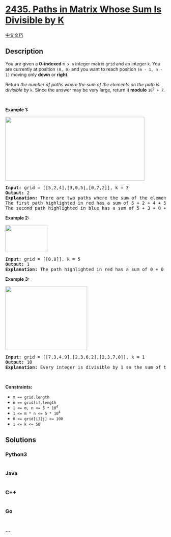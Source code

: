 # [2435. Paths in Matrix Whose Sum Is Divisible by K](https://leetcode.com/problems/paths-in-matrix-whose-sum-is-divisible-by-k)

[中文文档](/solution/2400-2499/2435.Paths%20in%20Matrix%20Whose%20Sum%20Is%20Divisible%20by%20K/README.md)

## Description

<p>You are given a <strong>0-indexed</strong> <code>m x n</code> integer matrix <code>grid</code> and an integer <code>k</code>. You are currently at position <code>(0, 0)</code> and you want to reach position <code>(m - 1, n - 1)</code> moving only <strong>down</strong> or <strong>right</strong>.</p>

<p>Return<em> the number of paths where the sum of the elements on the path is divisible by </em><code>k</code>. Since the answer may be very large, return it <strong>modulo</strong> <code>10<sup>9</sup> + 7</code>.</p>

<p>&nbsp;</p>
<p><strong class="example">Example 1:</strong></p>
<img src="https://assets.leetcode.com/uploads/2022/08/13/image-20220813183124-1.png" style="width: 437px; height: 200px;" />
<pre>
<strong>Input:</strong> grid = [[5,2,4],[3,0,5],[0,7,2]], k = 3
<strong>Output:</strong> 2
<strong>Explanation:</strong> There are two paths where the sum of the elements on the path is divisible by k.
The first path highlighted in red has a sum of 5 + 2 + 4 + 5 + 2 = 18 which is divisible by 3.
The second path highlighted in blue has a sum of 5 + 3 + 0 + 5 + 2 = 15 which is divisible by 3.
</pre>

<p><strong class="example">Example 2:</strong></p>
<img src="https://assets.leetcode.com/uploads/2022/08/17/image-20220817112930-3.png" style="height: 85px; width: 132px;" />
<pre>
<strong>Input:</strong> grid = [[0,0]], k = 5
<strong>Output:</strong> 1
<strong>Explanation:</strong> The path highlighted in red has a sum of 0 + 0 = 0 which is divisible by 5.
</pre>

<p><strong class="example">Example 3:</strong></p>
<img src="https://assets.leetcode.com/uploads/2022/08/12/image-20220812224605-3.png" style="width: 257px; height: 200px;" />
<pre>
<strong>Input:</strong> grid = [[7,3,4,9],[2,3,6,2],[2,3,7,0]], k = 1
<strong>Output:</strong> 10
<strong>Explanation:</strong> Every integer is divisible by 1 so the sum of the elements on every possible path is divisible by k.
</pre>

<p>&nbsp;</p>
<p><strong>Constraints:</strong></p>

<ul>
	<li><code>m == grid.length</code></li>
	<li><code>n == grid[i].length</code></li>
	<li><code>1 &lt;= m, n &lt;= 5 * 10<sup>4</sup></code></li>
	<li><code>1 &lt;= m * n &lt;= 5 * 10<sup>4</sup></code></li>
	<li><code>0 &lt;= grid[i][j] &lt;= 100</code></li>
	<li><code>1 &lt;= k &lt;= 50</code></li>
</ul>


## Solutions

<!-- tabs:start -->

### **Python3**

```python

```

### **Java**

```java

```

### **C++**

```cpp

```

### **Go**

```go

```

### **...**

```

```

<!-- tabs:end -->